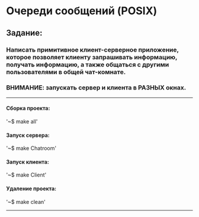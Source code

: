 # Очереди сообщений (POSIX)
## Задание:
### Написать примитивное клиент-серверное приложение, которое позволяет клиенту запрашивать информацию, получать информацию, а также общаться с другими пользователями в общей чат-комнате.
### ВНИМАНИЕ: запускать сервер и клиента в РАЗНЫХ окнах.
____

#### Сборка проекта:

'~$ make all'

#### Запуск сервера:

'~$ make Chatroom'

#### Запуск клиента:

'~$ make Client'

#### Удаление проекта:

'~$ make clean'
____
